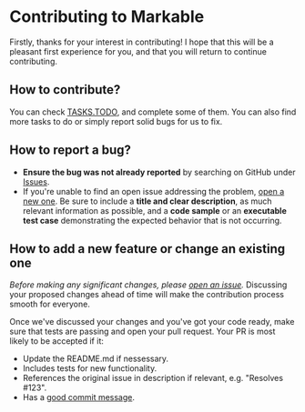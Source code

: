 # Contributing to Markable

Firstly, thanks for your interest in contributing! I hope that this will be a pleasant first experience for you, and that you will return to continue contributing.

## How to contribute?

You can check [TASKS.TODO](https://github.com/hbhde/markable/blob/master/TASKS.TODO.md), and complete some of them. You can also find more tasks to do or simply report solid bugs for us to fix.

## How to report a bug?

- **Ensure the bug was not already reported** by searching on GitHub under [Issues](https://github.com/hbhde/markable/issues).
- If you're unable to find an open issue addressing the problem, [open a new one](https://github.com/hbhde/markable/issues/new). Be sure to include a **title and clear description**, as much relevant information as possible, and a **code sample** or an **executable test case** demonstrating the expected behavior that is not occurring.

## How to add a new feature or change an existing one

*Before making any significant changes, please [open an issue](https://github.com/hbhde/markable/issues).* Discussing your proposed changes ahead of time will make the contribution process smooth for everyone.

Once we've discussed your changes and you've got your code ready, make sure that tests are passing and open your pull request. Your PR is most likely to be accepted if it:

- Update the README.md if nessessary.
- Includes tests for new functionality.
- References the original issue in description if relevant, e.g. "Resolves #123".
- Has a [good commit message](https://www.conventionalcommits.org/en/v1.0.0/).